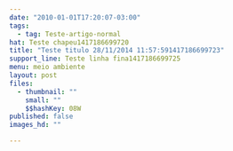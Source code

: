 ```yaml
---
date: "2010-01-01T17:20:07-03:00"
tags:
  - tag: Teste-artigo-normal
hat: Teste chapeu1417186699720
title: "Teste titulo 28/11/2014 11:57:591417186699723"
support_line: Teste linha fina1417186699725
menu: meio ambiente
layout: post
files:
  - thumbnail: ""
    small: ""
    $$hashKey: 08W
published: false
images_hd: ""

---
```

